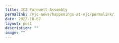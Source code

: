```yaml
---
title: JC2 Farewell Assembly
permalink: /vjc-news/happenings-at-vjc/permalink/
date: 2022-10-07
layout: post
description: ""
image: ""
---
```

